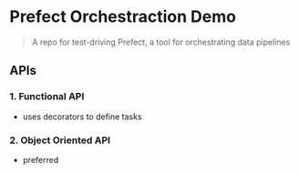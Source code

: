 # Prefect Orchestraction Demo
> A repo for test-driving Prefect, a tool for orchestrating data pipelines  

## APIs
### 1. Functional API  
- uses decorators to define tasks

### 2. Object Oriented API
- preferred
